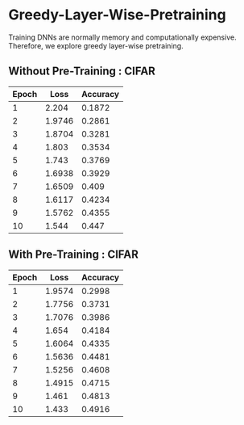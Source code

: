 # Greedy-Layer-Wise-Pretraining
Training DNNs are normally memory and computationally expensive. Therefore, we explore greedy layer-wise pretraining.

## Without Pre-Training : CIFAR

| Epoch | Loss   | Accuracy |
| ----- | ------ | -------- |
| 1     | 2.204  | 0.1872   |
| 2     | 1.9746 | 0.2861   |
| 3     | 1.8704 | 0.3281   |
| 4     | 1.803  | 0.3534   |
| 5     | 1.743  | 0.3769   |
| 6     | 1.6938 | 0.3929   |
| 7     | 1.6509 | 0.409    |
| 8     | 1.6117 | 0.4234   |
| 9     | 1.5762 | 0.4355   |
| 10    | 1.544  | 0.447    |

## With Pre-Training : CIFAR

| Epoch | Loss   | Accuracy |
| ----- | ------ | -------- |
| 1     | 1.9574 | 0.2998   |
| 2     | 1.7756 | 0.3731   |
| 3     | 1.7076 | 0.3986   |
| 4     | 1.654  | 0.4184   |
| 5     | 1.6064 | 0.4335   |
| 6     | 1.5636 | 0.4481   |
| 7     | 1.5256 | 0.4608   |
| 8     | 1.4915 | 0.4715   |
| 9     | 1.461  | 0.4813   |
| 10    | 1.433  | 0.4916   |
